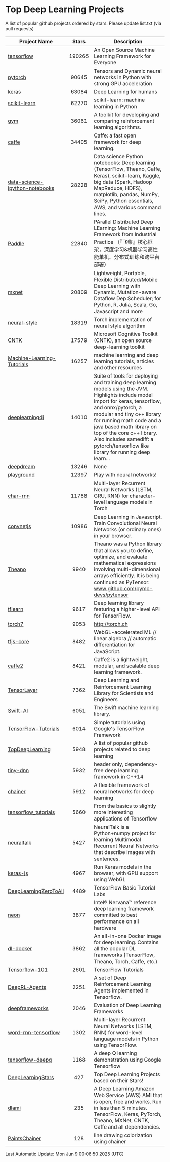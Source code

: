 # Top Deep Learning Projects
A list of popular github projects ordered by stars.
Please update list.txt (via pull requests)

|Project Name| Stars | Description |
| ---------- |:-----:| ----------- |
| [tensorflow](https://github.com/tensorflow/tensorflow) | 190265 | An Open Source Machine Learning Framework for Everyone |
| [pytorch](https://github.com/pytorch/pytorch) | 90645 | Tensors and Dynamic neural networks in Python with strong GPU acceleration |
| [keras](https://github.com/keras-team/keras) | 63084 | Deep Learning for humans |
| [scikit-learn](https://github.com/scikit-learn/scikit-learn) | 62270 | scikit-learn: machine learning in Python |
| [gym](https://github.com/openai/gym) | 36061 | A toolkit for developing and comparing reinforcement learning algorithms. |
| [caffe](https://github.com/BVLC/caffe) | 34405 | Caffe: a fast open framework for deep learning. |
| [data-science-ipython-notebooks](https://github.com/donnemartin/data-science-ipython-notebooks) | 28228 | Data science Python notebooks: Deep learning (TensorFlow, Theano, Caffe, Keras), scikit-learn, Kaggle, big data (Spark, Hadoop MapReduce, HDFS), matplotlib, pandas, NumPy, SciPy, Python essentials, AWS, and various command lines. |
| [Paddle](https://github.com/PaddlePaddle/Paddle) | 22840 | PArallel Distributed Deep LEarning: Machine Learning Framework from Industrial Practice （『飞桨』核心框架，深度学习&机器学习高性能单机、分布式训练和跨平台部署） |
| [mxnet](https://github.com/apache/mxnet) | 20809 | Lightweight, Portable, Flexible Distributed/Mobile Deep Learning with Dynamic, Mutation-aware Dataflow Dep Scheduler; for Python, R, Julia, Scala, Go, Javascript and more |
| [neural-style](https://github.com/jcjohnson/neural-style) | 18319 | Torch implementation of neural style algorithm |
| [CNTK](https://github.com/microsoft/CNTK) | 17579 | Microsoft Cognitive Toolkit (CNTK), an open source deep-learning toolkit |
| [Machine-Learning-Tutorials](https://github.com/ujjwalkarn/Machine-Learning-Tutorials) | 16257 | machine learning and deep learning tutorials, articles and other resources  |
| [deeplearning4j](https://github.com/deeplearning4j/deeplearning4j) | 14010 | Suite of tools for deploying and training deep learning models using the JVM. Highlights include model import for keras, tensorflow, and onnx/pytorch, a modular and tiny c++ library for running math code and a java based math library on top of the core c++ library. Also includes samediff: a pytorch/tensorflow like library for running deep learn... |
| [deepdream](https://github.com/google/deepdream) | 13246 | None |
| [playground](https://github.com/tensorflow/playground) | 12397 | Play with neural networks! |
| [char-rnn](https://github.com/karpathy/char-rnn) | 11788 | Multi-layer Recurrent Neural Networks (LSTM, GRU, RNN) for character-level language models in Torch |
| [convnetjs](https://github.com/karpathy/convnetjs) | 10986 | Deep Learning in Javascript. Train Convolutional Neural Networks (or ordinary ones) in your browser. |
| [Theano](https://github.com/Theano/Theano) | 9940 | Theano was a Python library that allows you to define, optimize, and evaluate mathematical expressions involving multi-dimensional arrays efficiently. It is being continued as PyTensor: www.github.com/pymc-devs/pytensor |
| [tflearn](https://github.com/tflearn/tflearn) | 9617 | Deep learning library featuring a higher-level API for TensorFlow. |
| [torch7](https://github.com/torch/torch7) | 9053 | http://torch.ch |
| [tfjs-core](https://github.com/tensorflow/tfjs-core) | 8482 | WebGL-accelerated ML // linear algebra // automatic differentiation for JavaScript. |
| [caffe2](https://github.com/facebookarchive/caffe2) | 8421 | Caffe2 is a lightweight, modular, and scalable deep learning framework. |
| [TensorLayer](https://github.com/tensorlayer/TensorLayer) | 7362 | Deep Learning and Reinforcement Learning Library for Scientists and Engineers  |
| [Swift-AI](https://github.com/Swift-AI/Swift-AI) | 6051 | The Swift machine learning library. |
| [TensorFlow-Tutorials](https://github.com/nlintz/TensorFlow-Tutorials) | 6014 | Simple tutorials using Google's TensorFlow Framework |
| [TopDeepLearning](https://github.com/aymericdamien/TopDeepLearning) | 5948 | A list of popular github projects related to deep learning |
| [tiny-dnn](https://github.com/tiny-dnn/tiny-dnn) | 5932 | header only, dependency-free deep learning framework in C++14 |
| [chainer](https://github.com/chainer/chainer) | 5912 | A flexible framework of neural networks for deep learning |
| [tensorflow_tutorials](https://github.com/pkmital/tensorflow_tutorials) | 5660 | From the basics to slightly more interesting applications of Tensorflow |
| [neuraltalk](https://github.com/karpathy/neuraltalk) | 5427 | NeuralTalk is a Python+numpy project for learning Multimodal Recurrent Neural Networks that describe images with sentences. |
| [keras-js](https://github.com/transcranial/keras-js) | 4967 | Run Keras models in the browser, with GPU support using WebGL |
| [DeepLearningZeroToAll](https://github.com/hunkim/DeepLearningZeroToAll) | 4489 | TensorFlow Basic Tutorial Labs |
| [neon](https://github.com/NervanaSystems/neon) | 3877 | Intel® Nervana™ reference deep learning framework committed to best performance on all hardware |
| [dl-docker](https://github.com/floydhub/dl-docker) | 3862 | An all-in-one Docker image for deep learning. Contains all the popular DL frameworks (TensorFlow, Theano, Torch, Caffe, etc.) |
| [Tensorflow-101](https://github.com/sjchoi86/Tensorflow-101) | 2601 | TensorFlow Tutorials |
| [DeepRL-Agents](https://github.com/awjuliani/DeepRL-Agents) | 2251 | A set of Deep Reinforcement Learning Agents implemented in Tensorflow. |
| [deepframeworks](https://github.com/zer0n/deepframeworks) | 2046 | Evaluation of Deep Learning Frameworks |
| [word-rnn-tensorflow](https://github.com/hunkim/word-rnn-tensorflow) | 1302 | Multi-layer Recurrent Neural Networks (LSTM, RNN) for word-level language models in Python using TensorFlow. |
| [tensorflow-deepq](https://github.com/siemanko/tensorflow-deepq) | 1168 | A deep Q learning demonstration using Google Tensorflow |
| [DeepLearningStars](https://github.com/hunkim/DeepLearningStars) | 427 | Top Deep Learning Projects based on their Stars! |
| [dlami](https://github.com/ritchieng/dlami) | 235 | A Deep Learning Amazon Web Service (AWS) AMI that is open, free and works. Run in less than 5 minutes. TensorFlow, Keras, PyTorch, Theano, MXNet, CNTK, Caffe and all dependencies. |
| [PaintsChainer](https://github.com/taizan/PaintsChainer) | 128 | line drawing colorization using chainer |

Last Automatic Update: Mon Jun  9 00:06:50 2025 (UTC)
